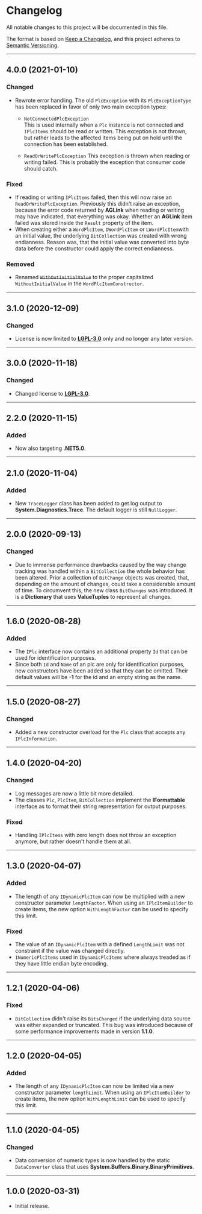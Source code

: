 # Changelog

All notable changes to this project will be documented in this file.

The format is based on [Keep a Changelog](https://keepachangelog.com/en/1.0.0/), and this project adheres to [Semantic Versioning](https://semver.org/spec/v2.0.0.html).
___

## 4.0.0 (2021-01-10)

### Changed

- Rewrote error handling. The old `PlcException` with its `PlcExceptionType` has been replaced in favor of only two main exception types:
	- `NotConnectedPlcException`	
	    This is used internally when a `Plc` instance is not connected and `IPlcItems` should be read or written. This exception is not thrown, but rather leads to the affected items being put on hold until the connection has been established.
	
	- `ReadOrWritePlcException`
	    This exception is thrown when reading or writing failed. This is probably the exception that consumer code should catch.

### Fixed

- If reading or writing `IPlcItems` failed, then this will now raise an `ReadOrWritePlcException`. Previously this didn't raise an exception, because the error code returned by **AGLink** when reading or writing may have indicated, that everything was okay. Whether an **AGLink** item failed was stored inside the `Result` property of the item.
- When creating either a `WordPlcItem`, `DWordPlcItem` or `LWordPlcItem`with an initial value, the underlying `BitCollection` was created with wrong endianness. Reason was, that the initial value was converted into byte data before the constructor could apply the correct endianness.

### Removed

- Renamed ~~`WithOutInitialValue`~~ to the proper capitalized `WithoutInitialValue` in the `WordPlcItemConstructor`.
___

## 3.1.0 (2020-12-09)

### Changed

- License is now limited to [**LGPL-3.0**](https://www.gnu.org/licenses/lgpl-3.0.html) only and no longer any later version.
___

## 3.0.0 (2020-11-18)

### Changed

- Changed license to [**LGPL-3.0**](https://www.gnu.org/licenses/lgpl-3.0.html).
___

## 2.2.0 (2020-11-15)

### Added

- Now also targeting **.NET5.0**.
___

## 2.1.0 (2020-11-04)

### Added

- New `TraceLogger` class has been added to get log output to **System.Diagnostics.Trace**. The default logger is still `NullLogger`.
___

## 2.0.0 (2020-09-13)

### Changed

- Due to immense performance drawbacks caused by the way change tracking was handled within a `BitCollection` the whole behavior has been altered. Prior a collection of `BitChange` objects was created, that, depending on the amount of changes, could take a considerable amount of time. To circumvent this, the new class `BitChanges` was introduced. It is a **Dictionary** that uses **ValueTuples** to represent all changes.
___

## 1.6.0 (2020-08-28)

### Added

- The `IPlc` interface now contains an additional property `Id` that can be used for identification purposes.
- Since both `Id` and `Name` of an plc are only for identification purposes, new constructors have been added so that they can be omitted. Their default values will be **-1** for the id and an empty string as the name.
___

## 1.5.0 (2020-08-27)

### Changed

- Added a new constructor overload for the `Plc` class that accepts any `IPlcInformation`.
___

## 1.4.0 (2020-04-20)

### Changed

- Log messages are now a little bit more detailed.
- The classes `Plc`, `PlcItem`, `BitCollection` implement the **IFormattable** interface as to format their string representation for output purposes.

### Fixed

- Handling `IPlcItems` with zero length does not throw an exception anymore, but rather doesn't handle them at all.
___

## 1.3.0 (2020-04-07)

### Added

- The length of any `IDynamicPlcItem` can now be multiplied with a new constructor parameter `lengthFactor`. When using an `IPlcItemBuilder` to create items, the new option `WithLengthFactor` can be used to specify this limit.

### Fixed

- The value of an `IDynamicPlcItem` with a defined `LengthLimit` was not constraint if the value was changed directly.
- `INumericPlcItems` used in `IDynamicPlcItems` where always treaded as if they have little endian byte encoding.
___

## 1.2.1 (2020-04-06)

### Fixed

- `BitCollection` didn't raise its `BitsChanged` if the underlying data source was either expanded or truncated. This bug was introduced because of some performance improvements made in version **1.1.0**.
___

## 1.2.0 (2020-04-05)

### Added

- The length of any `IDynamicPlcItem` can now be limited via a new constructor parameter `lengthLimit`. When using an `IPlcItemBuilder` to create items, the new option `WithLengthLimit` can be used to specify this limit.
___

## 1.1.0 (2020-04-05)

### Changed

- Data conversion of numeric types is now handled by the static `DataConverter` class that uses **System.Buffers.Binary.BinaryPrimitives**.
___

## 1.0.0 (2020-03-31)

- Initial release.